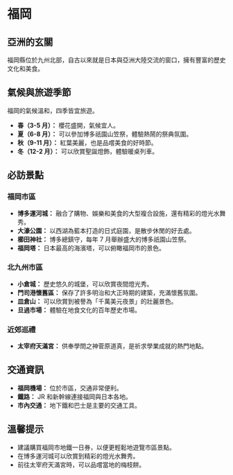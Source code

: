 # 福岡

## 亞洲的玄關

福岡縣位於九州北部，自古以來就是日本與亞洲大陸交流的窗口，擁有豐富的歷史文化和美食。

## 氣候與旅遊季節

福岡的氣候溫和，四季皆宜旅遊。

- **春（3-5 月）：** 櫻花盛開，氣候宜人。
- **夏（6-8 月）：** 可以參加博多祇園山笠祭，體驗熱鬧的祭典氛圍。
- **秋（9-11 月）：** 紅葉美麗，也是品嚐美食的好時節。
- **冬（12-2 月）：** 可以欣賞聖誕燈飾，體驗暖桌列車。

## 必訪景點

### 福岡市區

- **博多運河城：** 融合了購物、娛樂和美食的大型複合設施，還有精彩的燈光水舞秀。
- **大濠公園：** 以西湖為藍本打造的日式庭園，是散步休閒的好去處。
- **櫛田神社：** 博多總鎮守，每年 7 月舉辦盛大的博多祇園山笠祭。
- **福岡塔：** 日本最高的海濱塔，可以俯瞰福岡市的景色。

### 北九州市區

- **小倉城：** 歷史悠久的城堡，可以欣賞夜間燈光秀。
- **門司港懷舊區：** 保存了許多明治和大正時期的建築，充滿懷舊氛圍。
- **皿倉山：** 可以欣賞到被譽為「千萬美元夜景」的壯麗景色。
- **旦過市場：** 體驗在地食文化的百年歷史市場。

### 近郊巡禮

- **太宰府天滿宮：** 供奉學問之神菅原道真，是祈求學業成就的熱門地點。

## 交通資訊

- **福岡機場：** 位於市區，交通非常便利。
- **鐵路：** JR 和新幹線連接福岡與日本各地。
- **市內交通：** 地下鐵和巴士是主要的交通工具。

## 溫馨提示

- 建議購買福岡市地鐵一日券，以便更輕鬆地遊覽市區景點。
- 在博多運河城可以欣賞到精彩的燈光水舞秀。
- 前往太宰府天滿宮時，可以品嚐當地的梅枝餅。
